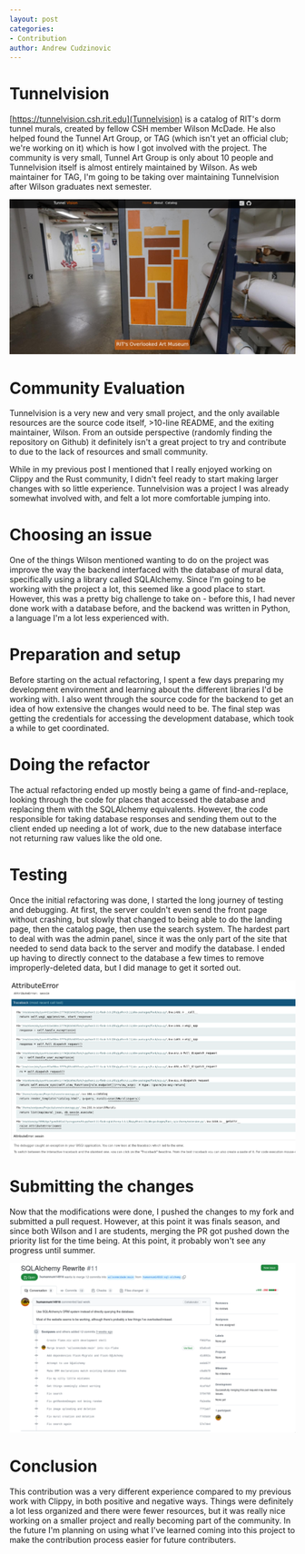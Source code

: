 ```yaml
---
layout: post
categories:
- Contribution
author: Andrew Cudzinovic
---
```


# Tunnelvision

[https://tunnelvision.csh.rit.edu](Tunnelvision) is a catalog of RIT's dorm
tunnel murals, created by fellow CSH member Wilson McDade. He also helped found
the Tunnel Art Group, or TAG (which isn't yet an official club; we're working on
it) which is how I got involved with the project. The community is very small,
Tunnel Art Group is only about 10 people and Tunnelvision itself is almost
entirely maintained by Wilson. As web maintainer for TAG, I'm going to be taking
over maintaining Tunnelvision after Wilson graduates next semester.

![front page of Tunnelvision](../assets/2024-04-26-maintaining-tunnelvision/Tunnelvision.png)

# Community Evaluation

Tunnelvision is a very new and very small project, and the only available
resources are the source code itself, >10-line README, and the exiting
maintainer, Wilson. From an outside perspective (randomly finding the repository
on Github) it definitely isn't a great project to try and contribute to due to
the lack of resources and small community.

While in my previous post I mentioned that I really enjoyed working on Clippy
and the Rust community, I didn't feel ready to start making larger changes with
so little experience. Tunnelvision was a project I was already somewhat involved
with, and felt a lot more comfortable jumping into.

# Choosing an issue

One of the things Wilson mentioned wanting to do on the project was improve the
way the backend interfaced with the database of mural data, specifically using
a library called SQLAlchemy. Since I'm going to be working with the project a
lot, this seemed like a good place to start. However, this was a pretty big
challenge to take on - before this, I had never done work with a database
before, and the backend was written in Python, a language I'm a lot less
experienced with.

# Preparation and setup

Before starting on the actual refactoring, I spent a few days preparing my
development environment and learning about the different libraries I'd be
working with. I also went through the source code for the backend to get an idea
of how extensive the changes would need to be. The final step was getting the
credentials for accessing the development database, which took a while to get
coordinated.

# Doing the refactor

The actual refactoring ended up mostly being a game of find-and-replace, looking
through the code for places that accessed the database and replacing them with
the SQLAlchemy equivalents. However, the code responsible for taking database
responses and sending them out to the client ended up needing a lot of work,
due to the new database interface not returning raw values like the old one.

# Testing

Once the initial refactoring was done, I started the long journey of testing and
debugging. At first, the server couldn't even send the front page without
crashing, but slowly that changed to being able to do the landing page, then the
catalog page, then use the search system. The hardest part to deal with was the
admin panel, since it was the only part of the site that needed to send data
back to the server and modify the database. I ended up having to directly
connect to the database a few times to remove improperly-deleted data, but I did
manage to get it sorted out.

![a Python stack trace on a web page](../assets/2024-04-26-maintaining-tunnelvision/Error.png)

# Submitting the changes

Now that the modifications were done, I pushed the changes to my fork and
submitted a pull request. However, at this point it was finals season, and since
both Wilson and I are students, merging the PR got pushed down the priority list
for the time being. At this point, it probably won't see any progress until
summer.

![the pull request on Github](../assets/2024-04-26-maintaining-tunnelvision/Pull.png)

# Conclusion

This contribution was a very different experience compared to my previous work
with Clippy, in both positive and negative ways. Things were definitely a lot
less organized and there were fewer resources, but it was really nice working on
a smaller project and really becoming part of the community. In the future I'm
planning on using what I've learned coming into this project to make the
contribution process easier for future contributers.
